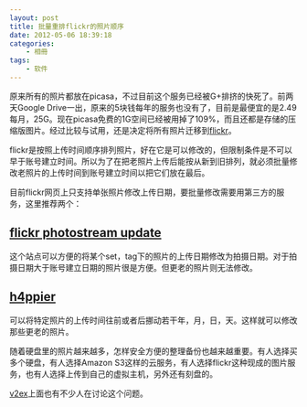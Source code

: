 ```yaml
--- 
layout: post
title: 批量重排flickr的照片顺序
date: 2012-05-06 18:39:18
categories:
    - 相冊
tags:
    - 软件
---
```

原来所有的照片都放在picasa，不过目前这个服务已经被G+排挤的快死了。前两天Google Drive一出，原来的5块钱每年的服务也没有了，目前是最便宜的是2.49每月，25G。现在picasa免费的1G空间已经被用掉了109%，而且还都是存储的压缩版图片。经过比较与试用，还是决定将所有照片迁移到[flickr](http://www.flickr.com/photos/ztpala)。

flickr是按照上传时间顺序排列照片，好在它是可以修改的，但限制条件是不可以早于账号建立时间。所以为了在把老照片上传后能按从新到旧排列，就必须批量修改老照片的上传时间到账号建立时间以把它们放在最后。

目前flickr网页上只支持单张照片修改上传日期，要批量修改需要用第三方的服务，这里推荐两个：

## [flickr photostream update](http://flickrstream.webzardry.com/)
这个站点可以方便的将某个set，tag下的照片的上传日期修改为拍摄日期。对于拍摄日期大于账号建立日期的照片很是方便。但更老的照片则无法修改。

## [h4ppier](http://www.h4ppy.com/h4ppier-photos-widget.php)
可以将特定照片的上传时间往前或者后挪动若干年，月，日，天。这样就可以修改那些更老的照片。

随着硬盘里的照片越来越多，怎样安全方便的整理备份也越来越重要。有人选择买多个硬盘，有人选择Amazon S3这样的云服务，有人选择flickr这种现成的图片服务，也有人选择上传到自己的虚拟主机，另外还有刻盘的。

[v2ex](http://www.v2ex.com/t/29116)上面也有不少人在讨论这个问题。